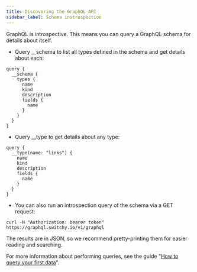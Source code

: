 ```yaml
---
title: Discovering the GraphQL API
sidebar_label: Schema instrospection
---
```


GraphQL is introspective. This means you can query a GraphQL schema for details about itself.

- Query __schema to list all types defined in the schema and get details about each:

```
query {
  __schema {
    types {
      name
      kind
      description
      fields {
        name
      }
    }
  }
}
```


- Query __type to get details about any type:

```
query {
  __type(name: "links") {
    name
    kind
    description
    fields {
      name
    }
  }
}
```


- You can also run an introspection query of the schema via a GET request:

```
curl -H "Authorization: bearer token" https://graphql.switchy.io/v1/graphql
```

The results are in JSON, so we recommend pretty-printing them for easier reading and searching.

For more information about performing queries, see the guide "[How to query your first data](/docs/guides/how-to-query)".